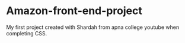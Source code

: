# Amazon-front-end-project
My first project created with Shardah from apna college youtube when completing CSS.

